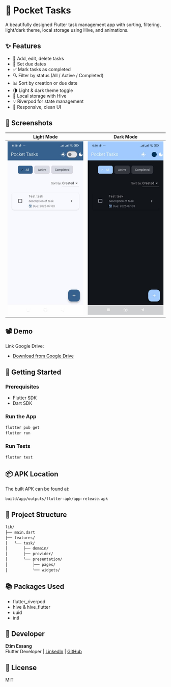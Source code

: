 # 📱 Pocket Tasks

A beautifully designed Flutter task management app with sorting, filtering, light/dark theme, local storage using Hive, and animations.

## ✨ Features

- 📝 Add, edit, delete tasks
- 📆 Set due dates
- ✅ Mark tasks as completed
- 🔍 Filter by status (All / Active / Completed)
- 📊 Sort by creation or due date
- 🌗 Light & dark theme toggle
- 💾 Local storage with Hive
- 💡 Riverpod for state management
- 🎨 Responsive, clean UI

## 📸 Screenshots

| Light Mode | Dark Mode |
|------------|-----------|
| ![Light](pocket_tasks/screenshots/light_mode.jpeg) | ![Dark](pocket_tasks/screenshots/dark_mode.jpeg) |

## 📽️ Demo

Link Google Drive:

- [Download from Google Drive](https://drive.google.com/file/d/1U4aJm87b5ZL5J-87VqQtNOP_KtlEDTJt/view?usp=drive_link)

## 🚀 Getting Started

### Prerequisites
- Flutter SDK
- Dart SDK

### Run the App
```bash
flutter pub get
flutter run
```

### Run Tests
```bash
flutter test
```

## 📦 APK Location
The built APK can be found at:
```
build/app/outputs/flutter-apk/app-release.apk
```

## 📂 Project Structure
```bash
lib/
├── main.dart
├── features/
│   └── task/
│       ├── domain/
│       ├── provider/
│       └── presentation/
│           ├── pages/
│           └── widgets/
```

## 📚 Packages Used
- flutter_riverpod
- hive & hive_flutter
- uuid
- intl


## 📝 Developer

**Etim Essang**  
Flutter Developer | [LinkedIn](https://www.linkedin.com/in/etim-essang-6bb637a7/) | [GitHub](https://github.com/demsoft)
## 📄 License
MIT
